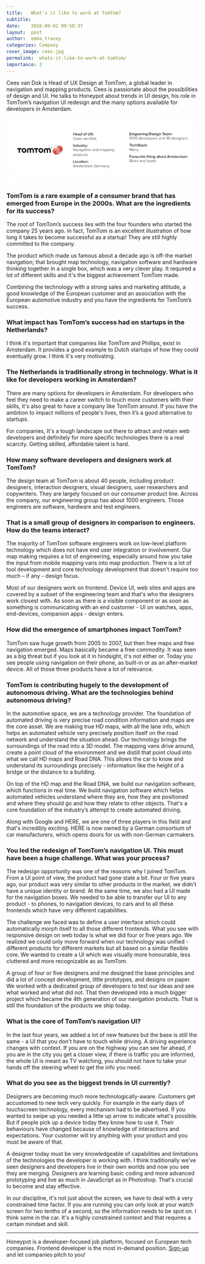 ```yaml
---
title:   What's it like to work at TomTom? 
subtitle:
date:    2016-09-01 09:58:37
layout:  post
author:  emma_tracey
categories: Company
cover_image: cees.jpg
permalink:  whats-it-like-to-work-at-tomtom/
importance: 2
---
```


Cees van Dok is Head of UX Design at TomTom, a global leader in navigation and mapping products. Cees is passionate about the possibilities of design and UI. He talks to Honeypot about trends in UI design, his role in TomTom’s navigation UI redesign and the many options available for developers in Amsterdam. 


<!--more--> 

![tomtom](/assets/images/tomtom-box.png)

### TomTom is a rare example of a consumer brand that has emerged from Europe in the 2000s. What are the ingredients for its success? 

The root of TomTom’s success lies with the four founders who started the company 25 years ago. In fact, TomTom is an excellent illustration of how long it takes to become successful as a startup! They are still highly committed to the company. 

The product which made us famous about a decade ago is off-the market navigation; that brought map technology, navigation software and hardware thinking together in a single box, which was a very clever play. It required a lot of different skills and it's the biggest achievement TomTom made. 

Combining the technology with a strong sales and marketing attitude, a good knowledge of the European customer and an association with the European automotive industry and you have the ingredients for TomTom’s success. 

### What impact has TomTom’s success had on startups in the Netherlands?

I think it's important that companies like TomTom and Phillips, exist in Amsterdam. It provides a good example to Dutch startups of how they could eventually grow. I think it's very motivating.

### The Netherlands is traditionally strong in technology. What is it like for developers working in Amsterdam?

There are many options for developers in Amsterdam.  For developers who feel they need to make a career switch to touch more customers with their skills, it's also great to have a company like TomTom around. If you have the ambition to impact millions of people's lives, then it’s a good alternative to startups. 

For companies, It's a tough landscape out there to attract and retain web developers and definitely for more specific technologies there is a real scarcity. Getting skilled, affordable talent is hard. 

### How many software developers and designers work at TomTom?

The design team at TomTom is about 40 people, including product designers, interaction designers, visual designers, user researchers and copywriters. They are largely focused on our consumer product line. Across the company, our engineering group has about 1000 engineers.  Those engineers are software, hardware and test engineers. 

### That is a small group of designers in comparison to engineers. How do the teams interact?

The majority  of TomTom software engineers work on low-level platform technology which does not have end user integration or involvement. Our map making requires a lot of engineering, especially around how you take the input from mobile mapping vans into map production. There is a lot of tool development and core technology development that doesn't require too much – if any - design focus. 

Most of our designers work on frontend. Device UI, web sites and apps are covered by a subset of the engineering team and that's who the designers work closest with. As soon as there is a visible component or as soon as something is communicating with an end customer - UI on watches, apps, end-devices, companion apps - design enters. 


### How did the emergence of smartphones impact TomTom?

TomTom saw huge growth from 2005 to 2007, but then free maps and free navigation emerged. Maps basically became a free commodity. It was seen as a big threat but if you look at it in hindsight, it's not either or. Today you see people using  navigation on their phone, as built-in or as an after-market device. All of those three products have a lot of relevance.

### TomTom is contributing hugely to the development of autonomous driving. What are the technologies behind autonomous driving?

In the automotive space, we are a technology provider. The foundation of automated driving is very precise road condition information and maps are the core asset.  We are making true HD maps, with all the lane info, which helps an automated vehicle very precisely position itself on the road network and understand the situation ahead. Our technology brings the surroundings of the road into a 3D model. The mapping vans drive around, create a point cloud of the environment and we distill that point cloud into what we call HD maps and Road DNA. This allows the car to know and understand its surroundings precisely - information like the height of a bridge or the distance to a building.

On top of the HD map and the Road DNA, we build our navigation software, which functions in real time. We build navigation software which helps automated vehicles understand where they are, how they are positioned and where they should go and how they relate to other objects. That's a core foundation of the industry’s attempt to create automated driving. 

Along with Google and HERE, we are one of three players in this field and that's incredibly exciting. HERE is now owned by a German consortium of car manufacturers, which opens doors for us with non-German carmakers.

### You led the redesign of TomTom’s navigation UI. This must have been a huge challenge. What was your process?

The redesign opportunity was one of the reasons why I joined TomTom.  From a UI point of view, the product had gone stale a bit. Four or five years ago, our product was very similar to other products in the market, we didn't have a unique identity or brand. At the same time, we also had a UI made for the navigation boxes. We needed to be able to transfer our UI to any product - to phones, to navigation devices, to cars and to all these frontends which have very different capabilities. 

The challenge we faced was to define a user interface which could automatically morph itself to all those different frontends. What you see with responsive design on web today is what we did four or five years ago. We realized we could only move forward when our technology was unified - different products for different markets but all based on a similar flexible core.  We wanted to create a UI which was visually more honourable, less cluttered and more recognizable as as TomTom. 

A group of four or five designers and me designed the base principles and did a lot of concept development, little prototypes, and designs on paper. We worked with a dedicated group of developers to test our ideas and see what worked and what did not. That then developed into a much bigger project which became the 4th generation of our navigation products. That is still the foundation of the products we ship today. 

### What is the core of TomTom’s navigation UI?

In the last four years, we added a lot of new features but the base is still the same - a UI that you don't have to touch while driving. A driving experience changes with context. If you are on the highway you can see far ahead, if you are in the city you get a closer view, if there is traffic you are informed, the whole UI is meant as TV watching, you should not have to take your hands off the steering wheel to get the info you need. 

### What do you see as the biggest trends in UI currently?

Designers are becoming much more technologically-aware. Customers get accustomed to new tech very quickly. For example in the early days of touchscreen technology, every mechanism had to be advertised. If you wanted to swipe up you needed a little up arrow to indicate what's possible. But if people pick up a device today they know how to use it.  Their behaviours have changed because of knowledge of interactions and expectations. Your customer will try anything with your product and you must be aware of that.

A designer today must be very knowledgeable of capabilities and limitations of the technologies the developer is working with. I think traditionally we’ve seen designers and developers live in their own worlds and now you see they are merging. Designers are learning basic coding and more advanced prototyping and live as much in JavaScript as in Photoshop. That's crucial to become and stay effective.

In our discipline, it's not just about the screen, we have to deal with a very constrained time factor. If you are running you can only look at your watch screen for two tenths of a second, so the information needs to be spot on. I think same in the car. It's a highly constrained context and that requires a certain mindset and skill. 


* * *

Honeypot is a developer-focused job platform, focused on European tech companies. Frontend developer is the most in-demand position. [Sign-up](https://www.honeypot.io/?utm_source=cees) and let companies pitch to you!
